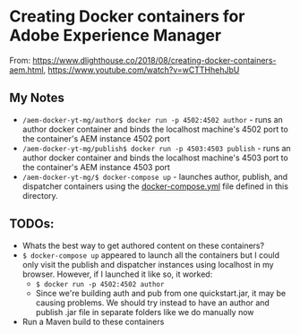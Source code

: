 # Creating Docker containers for Adobe Experience Manager
From: https://www.dlighthouse.co/2018/08/creating-docker-containers-aem.html, https://www.youtube.com/watch?v=wCTTHhehJbU

## My Notes
* `/aem-docker-yt-mg/author$ docker run -p 4502:4502 author` - runs an author docker container and binds the localhost machine's 4502 port to the container's AEM instance 4502 port
* `/aem-docker-yt-mg/publish$ docker run -p 4503:4503 publish` - runs an author docker container and binds the localhost machine's 4503 port to the container's AEM instance 4503 port
* `/aem-docker-yt-mg/$ docker-compose up` - launches author, publish, and dispatcher containers using the [docker-compose.yml](./docker-compose.yml) file defined in this directory.

## TODOs:
* Whats the best way to get authored content on these containers?
* `$ docker-compose up` appeared to launch all the containers but I could only visit the publish and dispatcher instances using localhost in my browser. However, if I launched it like so, it worked: 
    * `$ docker run -p 4502:4502 author`
    * Since we're building auth and pub from one quickstart.jar, it may be causing problems. We should try instead to have an author and publish .jar file in separate folders like we do manually now
* Run a Maven build to these containers